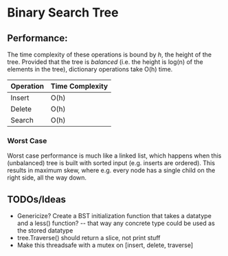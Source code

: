 # Binary Search Tree

## Performance:

The time complexity of these operations is bound by *h*, the height of the tree. Provided that the tree is *balanced* (i.e. the height is log(n) of the elements in the tree), dictionary operations take O(h) time.

| Operation | Time Complexity |
|-----------|-----------------|
| Insert    | O(h)            |
| Delete    | O(h)            |
| Search    | O(h)            |

### Worst Case

Worst case performance is much like a linked list, which happens when this (unbalanced) tree is built with sorted input (e.g. inserts are ordered). This results in maximum skew, where e.g. every node has a single child on the right side, all the way down.

## TODOs/Ideas

- Genericize? Create a BST initialization function that takes a datatype and a less() function? -- that way any concrete type could be used as the stored datatype
- tree.Traverse() should return a slice, not print stuff
- Make this threadsafe with a mutex on [insert, delete, traverse]
